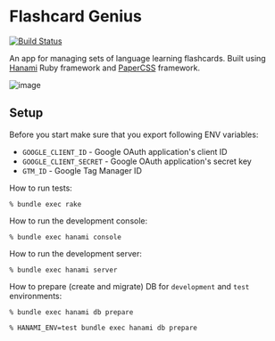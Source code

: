 # Flashcard Genius
[![Build Status](https://travis-ci.com/Bajena/flashcard-genius.svg?branch=master)](https://travis-ci.com/Bajena/flashcard-genius)

An app for managing sets of language learning flashcards. Built using [Hanami](https://guides.hanamirb.org/) Ruby framework and [PaperCSS](https://www.getpapercss.com/) framework.

![image](https://user-images.githubusercontent.com/5732023/88967360-fdf3a600-d2ad-11ea-93c5-4cc5c11d43a0.png)

## Setup

Before you start make sure that you export following ENV variables:
- `GOOGLE_CLIENT_ID` - Google OAuth application's client ID
- `GOOGLE_CLIENT_SECRET` - Google OAuth application's secret key
- `GTM_ID` - Google Tag Manager ID

How to run tests:

```
% bundle exec rake
```

How to run the development console:

```
% bundle exec hanami console
```

How to run the development server:

```
% bundle exec hanami server
```

How to prepare (create and migrate) DB for `development` and `test` environments:

```
% bundle exec hanami db prepare

% HANAMI_ENV=test bundle exec hanami db prepare
```
